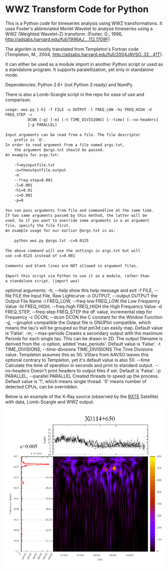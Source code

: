 # WWZ Transform Code for Python

This is a Python code for timeseries analysis using WWZ transformations. It uses Foster's abbreviated Morlet Wavelet to analyse timeseries using a WWZ (Weighted Wavelet-Z) transform. (Foster, G., 1996, http://adsabs.harvard.edu/full/1996AJ....112.1709F)

The algoritm is mostly translated from Templeton's Fortran code (Templeton, M., 2004, http://adsabs.harvard.edu/full/2004JAVSO..32...41T).

It can either be used as a module import in another Python script or used as a standalone program. It supports paralellization, yet only in standalone mode.

Dependencies: Python 2.6+ (not Python 3 ready) and NumPy

There is also a Lomb-Scargle script in the repo for ease of use and comparison.

    usage: wwz.py [-h] -f FILE -o OUTPUT -l FREQ_LOW -hi FREQ_HIGH -d FREQ_STEP -c
              DCON [-g] [-m] [-t TIME_DIVISIONS] [--time] [--no-headers]
              [-p PARALLEL]
              
    Input arguments can be read from a file. The file descriptor
        prefix is '@'.
    In order to read argument from a file named args.txt,
        the argument @args.txt should be passed.
    An example for args.txt:

        -f=myinputfile.txt
        -o=theoutputfile.output
        -m
        --freq-step=0.001
        -l=0.001
        -hi=0.01
        -c=0.001
        -p=0

    You can pass arguments from file and commandline at the same time.
    If two same arguments passed by this method, the latter will be
    used. So if you want to override some arguments in a an argument
    file, specify the file first.
    An example usage for our earlier @args.txt is as:

        python wwz.py @args.txt -c=0.0125

    The above command will use the settings in args.txt but will
    use c=0.0125 instead of c=0.001

    Comments and blank lines are NOT allowed in argument files.

    Import this script via Python to use it as a module, rather than
    a standalone script. (import wwz)

optional arguments:
  -h, --help            show this help message and exit
  -f FILE, --file FILE  the Input File, Raw Lightcurve
  -o OUTPUT, --output OUTPUT
                        the Output File Name
  -l FREQ_LOW, --freq-low FREQ_LOW
                        the Low Frequency Value
  -hi FREQ_HIGH, --freq-high FREQ_HIGH
                        the High Frequency Value
  -d FREQ_STEP, --freq-step FREQ_STEP
                        the dF value, incremental step for Frequency
  -c DCON, --dcon DCON  the C constant for the Window Function
  -g, --gnuplot-compatible
                        the Output file is GNUPlot compatible, which means the
                        tau's will be grouped so that pm3d can easily map.
                        Default value is 'False'.
  -m, --max-periods     Creates a secondary output with the maximum Periods
                        for each single tau. This can be drawn in 2D. The
                        output filename is derived from the -o option, added
                        'max_periods'. Default value is 'False'.
  -t TIME_DIVISIONS, --time-divisions TIME_DIVISIONS
                        The Time Divisions value. Templeton assumes this as
                        50. VStars from AAVSO leaves this optional contrary to
                        Templeton, yet it's default value is also 50.
  --time                Calculate the time of operation in seconds and print
                        to standard output.
  --no-headers          Doesn't print headers to output files if set. Default
                        is 'False'.
  -p PARALLEL, --parallel PARALLEL
                        Created threads to speed up the process. Default value
                        is '1', which means single thread. '0' means number of
                        detected CPUs, can be overridden.


Below is an example of the X-Ray source (observed by the [RXTE](https://heasarc.gsfc.nasa.gov/docs/xte/xte_1st.html) Satellite) with data, Lomb-Scargle and WWZ output.

![Example Graph](graph/x0114+650.png)
